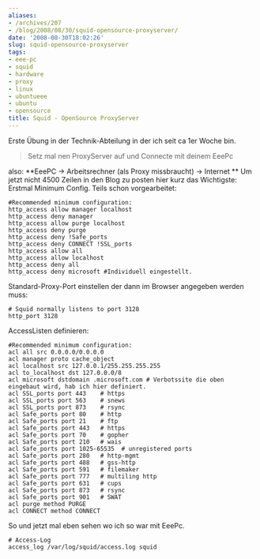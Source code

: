 ```yaml
---
aliases:
- /archives/207
- /blog/2008/08/30/squid-opensource-proxyserver/
date: '2008-08-30T18:02:26'
slug: squid-opensource-proxyserver
tags:
- eee-pc
- squid
- hardware
- proxy
- linux
- ubuntueee
- ubuntu
- opensource
title: Squid - OpenSource ProxyServer
---
```


Erste Übung in der Technik-Abteilung in der ich seit ca 1er Woche bin.

> Setz mal nen ProxyServer auf und Connecte mit deinem EeePc

also: **EeePC -> Arbeitsrechner (als Proxy missbraucht) -> Internet **
Um jetzt nicht 4500 Zeilen in den Blog zu posten hier kurz das Wichtigste:
Erstmal Minimum Config. Teils schon vorgearbeitet:

```
#Recommended minimum configuration:
http_access allow manager localhost
http_access deny manager
http_access allow purge localhost
http_access deny purge
http_access deny !Safe_ports
http_access deny CONNECT !SSL_ports
http_access allow all
http_access allow localhost
http_access deny all
http_access deny microsoft #Individuell eingestellt.
```

Standard-Proxy-Port einstellen der dann im Browser angegeben werden muss:

```
# Squid normally listens to port 3128
http_port 3128
```

AccessListen definieren:

```
#Recommended minimum configuration:
acl all src 0.0.0.0/0.0.0.0
acl manager proto cache_object
acl localhost src 127.0.0.1/255.255.255.255
acl to_localhost dst 127.0.0.0/8
acl microsoft dstdomain .microsoft.com # Verbotssite die oben eingebaut wird, hab ich hier definiert.
acl SSL_ports port 443    # https
acl SSL_ports port 563    # snews
acl SSL_ports port 873    # rsync
acl Safe_ports port 80    # http
acl Safe_ports port 21    # ftp
acl Safe_ports port 443   # https
acl Safe_ports port 70    # gopher
acl Safe_ports port 210   # wais
acl Safe_ports port 1025-65535  # unregistered ports
acl Safe_ports port 280   # http-mgmt
acl Safe_ports port 488   # gss-http
acl Safe_ports port 591   # filemaker
acl Safe_ports port 777   # multiling http
acl Safe_ports port 631   # cups
acl Safe_ports port 873   # rsync
acl Safe_ports port 901   # SWAT
acl purge method PURGE
acl CONNECT method CONNECT
```

So und jetzt mal eben sehen wo ich so war mit EeePc.

```
# Access-Log
access_log /var/log/squid/access.log squid
```
